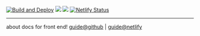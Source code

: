 [![Build and Deploy](https://github.com/chengzao/guide/workflows/Build%20and%20Deploy/badge.svg?branch=master)](https://github.com/chengzao/guide/actions)
![](https://img.shields.io/github/license/chengzao/guide.svg?style=flat)
![](https://img.shields.io/github/last-commit/chengzao/guide/master.svg?style=flat)
[![Netlify Status](https://api.netlify.com/api/v1/badges/dbe0a6f7-74fc-454e-9766-98f0cf4add82/deploy-status)](https://app.netlify.com/sites/chengzao-guide/deploys)

---

about docs for front end!
[guide@github](https://guide.chenio.top) | [guide@netlify](https://chengzao-guide.netlify.com)
